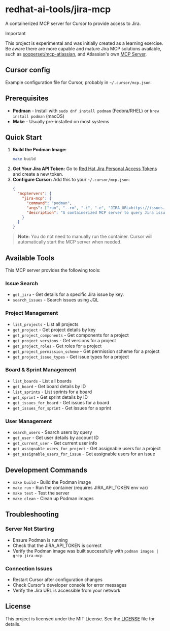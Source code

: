 # redhat-ai-tools/jira-mcp

A containerized MCP server for Cursor to provide access to Jira.

> [!IMPORTANT]
> This project is experimental and was initially created as a learning exercise.
> Be aware there are more capable and mature Jira MCP solutions available,
> such as [sooperset/mcp-atlassian](https://github.com/sooperset/mcp-atlassian),
> and Atlassian's own [MCP Server](https://www.atlassian.com/platform/remote-mcp-server).

## Cursor config

Example configuration file for Cursor, probably in `~/.cursor/mcp.json`:

## Prerequisites

- **Podman** - Install with `sudo dnf install podman` (Fedora/RHEL) or `brew install podman` (macOS)
- **Make** - Usually pre-installed on most systems


## Quick Start

1. **Build the Podman Image:**
   ```bash
   make build
   ```
2. **Get Your Jira API Token:**
   Go to [Red Hat Jira Personal Access Tokens](https://issues.redhat.com/secure/ViewProfile.jspa?selectedTab=com.atlassian.pats.pats-plugin:jira-user-personal-access-tokens) and create a new token.
3. **Configure Cursor:**
   Add this to your `~/.cursor/mcp.json`:
   ```json
   {
     "mcpServers": {
       "jira-mcp": {
         "command": "podman",
         "args": ["run", "--rm", "-i", "-e", "JIRA_URL=https://issues.redhat.com", "-e", "JIRA_API_TOKEN=${JIRA_API_TOKEN}", "jira-mcp:latest"],
         "description": "A containerized MCP server to query Jira issues"
       }
     }
   }
   ```

> **Note:** You do not need to manually run the container. Cursor will automatically start the MCP server when needed.

## Available Tools

This MCP server provides the following tools:

### Issue Search
- `get_jira` - Get details for a specific Jira issue by key.
- `search_issues` - Search issues using JQL

### Project Management
- `list_projects` - List all projects
- `get_project` - Get project details by key
- `get_project_components` - Get components for a project
- `get_project_versions` - Get versions for a project
- `get_project_roles` - Get roles for a project
- `get_project_permission_scheme` - Get permission scheme for a project
- `get_project_issue_types` - Get issue types for a project

### Board & Sprint Management
- `list_boards` - List all boards
- `get_board` - Get board details by ID
- `list_sprints` - List sprints for a board
- `get_sprint` - Get sprint details by ID
- `get_issues_for_board` - Get issues for a board
- `get_issues_for_sprint` - Get issues for a sprint

### User Management
- `search_users` - Search users by query
- `get_user` - Get user details by account ID
- `get_current_user` - Get current user info
- `get_assignable_users_for_project` - Get assignable users for a project
- `get_assignable_users_for_issue` - Get assignable users for an issue

## Development Commands

- `make build` - Build the Podman image
- `make run` - Run the container (requires JIRA_API_TOKEN env var)
- `make test` - Test the server
- `make clean` - Clean up Podman images

## Troubleshooting

### Server Not Starting
- Ensure Podman is running
- Check that the JIRA_API_TOKEN is correct
- Verify the Podman image was built successfully with `podman images | grep jira-mcp`

### Connection Issues
- Restart Cursor after configuration changes
- Check Cursor's developer console for error messages
- Verify the Jira URL is accessible from your network

## License

This project is licensed under the MIT License. See the [LICENSE](LICENSE) file for details.
